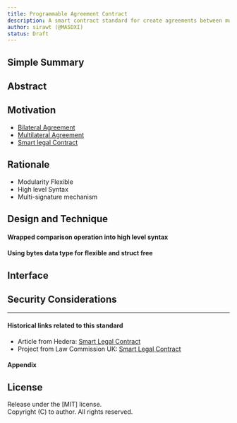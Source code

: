 ```yaml
---
title: Programmable Agreement Contract
description: A smart contract standard for create agreements between multiple parties.
author: sirawt (@MASDXI)
status: Draft
---
```


## Simple Summary

## Abstract

## Motivation

- [Bilateral Agreement](https://www.law.cornell.edu/wex/bilateral_contract)
- [Multilateral Agreement](https://www.law.cornell.edu/wex/multilateral)
- [Smart legal Contract](https://lawcom.gov.uk/project/smart-contracts)

## Rationale

- Modularity Flexible
- High level Syntax
- Multi-signature mechanism

## Design and Technique

#### Wrapped comparison operation into high level syntax

#### Using bytes data type for flexible and struct free

## Interface

## Security Considerations


---
#### Historical links related to this standard

- Article from Hedera: [Smart Legal Contract](https://hedera.com/learning/smart-contracts/smart-legal-contracts)
- Project from Law Commission UK: [Smart Legal Contract](https://lawcom.gov.uk/project/smart-contracts)

#### Appendix

## License
Release under the [MIT] license.   
Copyright (C) to author. All rights reserved.